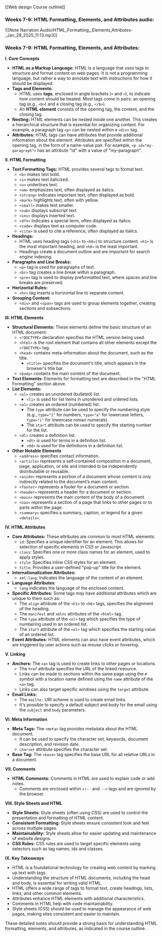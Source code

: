[[Web design Course outline]]
### Weeks 7-9: HTML Formatting, Elements, and Attributes audio:
![[Note Narration Audio/HTML_Formatting,_Elements,_Attributes_-_Jan_29_2025_11:13.mp3]]


### Weeks 7-9: HTML Formatting, Elements, and Attributes:

**I. Core Concepts**

- **HTML as a Markup Language:** HTML is a language that uses tags to structure and format content on web pages. It is not a programming language, but rather a way to annotate text with instructions for how it should be displayed.
- **Tags and Elements:**
    - HTML uses **tags**, enclosed in angle brackets (`<` and `>`), to indicate how content should be treated. Most tags come in pairs: an opening tag (e.g., `<b>`) and a closing tag (e.g., `</b>`).
    - An **HTML element** consists of the opening tag, the content, and the closing tag.
- **Nesting:** HTML elements can be nested inside one another. This creates a hierarchical structure that is essential for organizing content. For example, a paragraph tag `<p>` can be nested within a `<div>` tag.
- **Attributes:** HTML tags can have attributes that provide additional information about the element. Attributes are specified within the opening tag, in the form of a name-value pair. For example, `<p id="my-paragraph">` has an attribute "id" with a value of "my-paragraph".

**II. HTML Formatting**

- **Text Formatting Tags:** HTML provides several tags to format text.
    - `<b>` makes text bold.
    - `<i>` makes text italicized.
    - `<u>` underlines text.
    - `<em>` emphasizes text, often displayed as italics.
    - `<strong>` indicates important text, often displayed as bold.
    - `<mark>` highlights text, often with yellow.
    - `<small>` makes text smaller.
    - `<sub>` displays subscript text.
    - `<ins>` displays inserted text.
    - `<dfn>` indicates a special term, often displayed as italics.
    - `<code>` displays text as computer code.
    - `<cite>` is used to cite a reference, often displayed as italics.
- **Headings:**
    - HTML uses heading tags (`<h1>` to `<h6>`) to structure content. `<h1>` is the most important heading, and `<h6>` is the least important.
    - Headings create a document outline and are important for search engine indexing.
- **Paragraphs and Line Breaks:**
    - `<p>` tag is used for paragraphs of text.
    - `<br>` tag creates a line break within a paragraph.
    - `<pre>` tag is used to display preformatted text, where spaces and line breaks are preserved.
- **Horizontal Rules:**
    - `<hr>` tag inserts a horizontal line to separate content.
- **Grouping Content:**
    - `<div>` and `<span>` tags are used to group elements together, creating sections and subsections.

**III. HTML Elements**

- **Structural Elements:** These elements define the basic structure of an HTML document:
    - `<!DOCTYPE>` declaration specifies the HTML version being used.
    - `<html>` is the root element that contains all other elements except the `<!DOCTYPE>` tag.
    - `<head>` contains meta-information about the document, such as the title.
        - `<title>` specifies the document's title, which appears in the browser's title bar.
    - `<body>` contains the main content of the document.
- **Text Elements:** Elements for formatting text are described in the "HTML Formatting" section above.
- **List Elements:**
    - `<ul>` creates an unordered (bulleted) list.
        - `<li>` is used for list items in unordered and ordered lists.
    - `<ol>` creates an ordered (numbered) list.
        - The `type` attribute can be used to specify the numbering style (e.g., `type="1"` for numbers, `type="a"` for lowercase letters, `type="i"` for lowercase roman numerals).
        - The `start` attribute can be used to specify the starting number for the list.
    - `<dl>` creates a definition list.
        - `<dt>` is used for terms in a definition list.
        - `<dd>` is used for the definitions in a definition list.
- **Other Notable Elements**
    - `<address>` specifies contact information.
    - `<article>` represents a self-contained composition in a document, page, application, or site and intended to be independently distributable or reusable.
    - `<aside>` represents a portion of a document whose content is only indirectly related to the document’s main content.
    - `<footer>` represents a footer for a document or section.
    - `<header>` represents a header for a document or section.
    - `<main>` represents the main content of the body of a document.
    - `<nav>` represents a section of a page that links to other pages or to parts within the page.
    - `<summary>` specifies a summary, caption, or legend for a given `<details>`.

**IV. HTML Attributes**

- **Core Attributes:** These attributes are common to most HTML elements:
    - `id`: Specifies a unique identifier for an element. This allows for selection of specific elements in CSS or Javascript.
    - `class`: Specifies one or more class names for an element, used to apply styles.
    - `style`: Specifies inline CSS styles for an element.
    - `title`: Provides a user-defined "pop-up" title for the element.
- **Internationalization Attributes:**
    - `xml:lang`: Indicates the language of the content of an element.
- **Language Attributes**:
    - `lang` indicates the language of the enclosed content.
- **Specific Attributes:** Some tags may have additional attributes which are unique to them such as:
    - The `align` attribute of the `<h1>` to `<h6>` tags, specifies the alignment of the heading.
    - The `manifest` and `xmlns` attributes of the `<html>` tag.
    - The `type` attribute of the `<ol>` tag which specifies the type of numbering used in an ordered list.
    - The `start` attribute of the `<ol>` tag which specifies the starting value of an ordered list.
- **Event Attributes:** HTML elements can also have event attributes, which are triggered by user actions such as mouse clicks or hovering.

**V. Linking**

- **Anchors:** The `<a>` tag is used to create links to other pages or locations.
    - The `href` attribute specifies the URL of the linked resource.
    - Links can be made to sections within the same page using the `#` symbol with a location name defined using the `name` attribute of the `<a>` tag.
    - Links can also target specific windows using the `target` attribute.
- **Email Links:**
    - The `mailto:` URI scheme is used to create email links.
    - It's possible to specify a default subject and body for the email using the `subject` and `body` parameters.

**VI. Meta Information**

- **Meta Tags:** The `<meta>` tag provides metadata about the HTML document.
    - It can be used to specify the character set, keywords, document description, and revision date.
    - `charset` attribute specifies the character set.
- **Base Tag:** The `<base>` tag specifies the base URL for all relative URLs in a document.

**VII. Comments**

- **HTML Comments:** Comments in HTML are used to explain code or add notes.
    - Comments are enclosed within `<!--` and `-->` tags and are ignored by the browser.

**VIII. Style Sheets and HTML**

- **Style Sheets:** Style sheets (often using CSS) are used to control the presentation and formatting of HTML content.
- **Consistent Formatting:** Style sheets ensure consistent look and feel across multiple pages.
- **Maintainability:** Style sheets allow for easier updating and maintenance of website designs.
- **CSS Rules:** CSS rules are used to target specific elements using selectors such as tag names, ids and classes.

**IX. Key Takeaways**

- HTML is a foundational technology for creating web content by marking up text with tags.
- Understanding the structure of HTML documents, including the head and body, is essential for writing valid HTML.
- HTML offers a wide range of tags to format text, create headings, lists, links, and other common elements.
- Attributes enhance HTML elements with additional characteristics.
- Comments in HTML help with code maintainability.
- Style sheets (CSS) should be used to manage the appearance of web pages, making sites consistent and easier to maintain.

These detailed notes should provide a strong basis for understanding HTML formatting, elements, and attributes, as indicated in the course outline.

